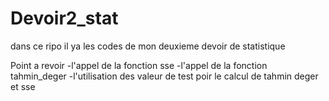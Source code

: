 # Devoir2_stat
dans ce ripo il ya les codes de mon deuxieme devoir de statistique

Point a revoir
-l'appel de la fonction sse 
-l'appel de la fonction tahmin_deger
-l'utilisation des valeur de test poir le calcul de tahmin deger et sse
